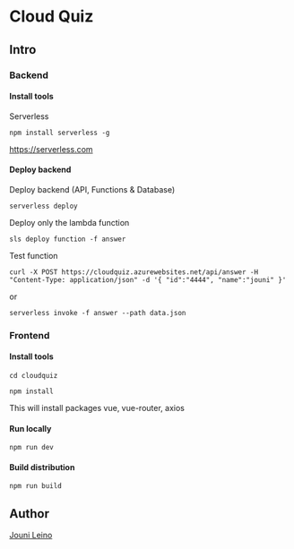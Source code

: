 # Cloud Quiz

## Intro



### Backend

#### Install tools

Serverless

```
npm install serverless -g
```

https://serverless.com



#### Deploy backend

Deploy backend (API, Functions & Database)

```
serverless deploy
```

Deploy only the lambda function

```
sls deploy function -f answer
```

Test function

```
curl -X POST https://cloudquiz.azurewebsites.net/api/answer -H "Content-Type: application/json" -d '{ "id":"4444", "name":"jouni" }' 
```
or
```
serverless invoke -f answer --path data.json
```

### Frontend

#### Install tools

```
cd cloudquiz

npm install
```
This will install packages vue, vue-router, axios

#### Run locally

```
npm run dev
```

#### Build distribution

```
npm run build
```





## Author

[Jouni Leino](https://github.com/jounile)